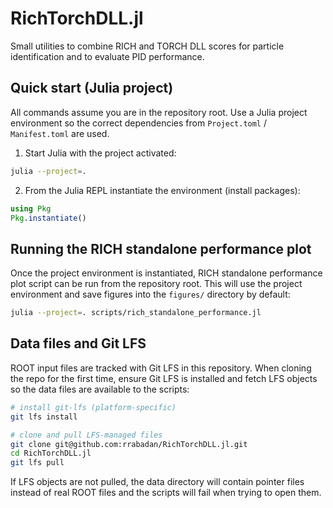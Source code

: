 # RichTorchDLL.jl

Small utilities to combine RICH and TORCH DLL scores for particle identification
and to evaluate PID performance.

## Quick start (Julia project)

All commands assume you are in the repository root. Use a Julia project environment so
the correct dependencies from `Project.toml` / `Manifest.toml` are used.

1. Start Julia with the project activated:

```bash
julia --project=.
```

2. From the Julia REPL instantiate the environment (install packages):

```julia
using Pkg
Pkg.instantiate()
```

## Running the RICH standalone performance plot

Once the project environment is instantiated, RICH standalone performance plot script can be run from the repository root. This will use the project environment and save figures into the `figures/` directory by default:

```bash
julia --project=. scripts/rich_standalone_performance.jl
```

## Data files and Git LFS

ROOT input files are tracked with Git LFS in this repository. When cloning the repo for the first time, ensure Git LFS is installed and fetch LFS objects so the data files are available to the scripts:

```bash
# install git-lfs (platform-specific)
git lfs install

# clone and pull LFS-managed files
git clone git@github.com:rrabadan/RichTorchDLL.jl.git
cd RichTorchDLL.jl
git lfs pull
```

If LFS objects are not pulled, the data directory will contain pointer files instead of real ROOT files and the scripts will fail when trying to open them.

